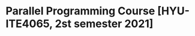 Parallel Programming Course [HYU-ITE4065, 2st semester 2021]
===============================================================
